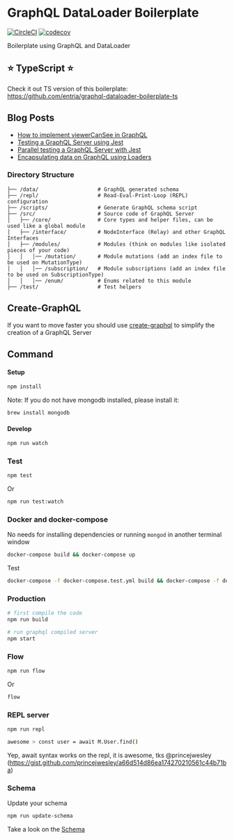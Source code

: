 # GraphQL DataLoader Boilerplate

[![CircleCI](https://circleci.com/gh/entria/graphql-dataloader-boilerplate.svg?style=svg)](https://circleci.com/gh/entria/graphql-dataloader-boilerplate)
[![codecov](https://codecov.io/gh/entria/graphql-dataloader-boilerplate/branch/master/graph/badge.svg)](https://codecov.io/gh/entria/graphql-dataloader-boilerplate)

Boilerplate using GraphQL and DataLoader

## :star: TypeScript :star:
Check it out TS version of this boilerplate: https://github.com/entria/graphql-dataloader-boilerplate-ts

## Blog Posts
* [How to implement viewerCanSee in  GraphQL](https://medium.com/@sibelius/how-to-implement-viewercansee-in-graphql-78cc48de7464#.d9vpk6fvx)
* [Testing a GraphQL Server using Jest](https://medium.com/@sibelius/testing-a-graphql-server-using-jest-4e00d0e4980e)
* [Parallel testing a GraphQL Server with Jest](https://itnext.io/parallel-testing-a-graphql-server-with-jest-44e206f3e7d2)
* [Encapsulating data on GraphQL using Loaders](https://medium.com/@jonathancardoso/encapsulating-data-on-graphql-using-loaders-9387b805c4fc)

### Directory Structure

```
├── /data/                   # GraphQL generated schema
├── /repl/                   # Read-Eval-Print-Loop (REPL) configuration
├── /scripts/                # Generate GraphQL schema script
├── /src/                    # Source code of GraphQL Server
│   ├── /core/               # Core types and helper files, can be used like a global module
│   ├── /interface/          # NodeInterface (Relay) and other GraphQL Interfaces
│   ├── /modules/            # Modules (think on modules like isolated pieces of your code)
│   │   │── /mutation/       # Module mutations (add an index file to be used on MutationType)
│   │   │── /subscription/   # Module subscriptions (add an index file to be used on SubscriptionType)
│   │   │── /enum/           # Enums related to this module
├── /test/                   # Test helpers
```

## Create-GraphQL
If you want to move faster you should use [create-graphql](https://github.com/lucasbento/create-graphql) to simplify the creation of a GraphQL Server

## Command

#### Setup
```bash
npm install
```
Note: If you do not have mongodb installed, please install it:
```bash
brew install mongodb
```
#### Develop
```bash
npm run watch
```

### Test
```bash
npm test
```

Or
```bash
npm run test:watch
```

### Docker and docker-compose
No needs for installing dependencies or running `mongod` in another terminal window

```bash
docker-compose build && docker-compose up
```

Test
```bash
docker-compose -f docker-compose.test.yml build && docker-compose -f docker-compose.test.yml up
```

### Production
```bash
# first compile the code
npm run build

# run graphql compiled server
npm start
```

### Flow
```bash
npm run flow
```

Or
```bash
flow
```

### REPL server
```bash
npm run repl

awesome > const user = await M.User.find()
```

Yep, await syntax works on the repl, it is awesome, tks @princejwesley (https://gist.github.com/princejwesley/a66d514d86ea174270210561c44b71ba)

### Schema
Update your schema
```bash
npm run update-schema
```

Take a look on the [Schema](https://github.com/entria/graphql-dataloader-boilerplate/blob/master/data/schema.graphql)
